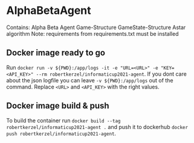 # AlphaBetaAgent

Contains: Alpha Beta Agent Game-Structure GameState-Structure Astar algorithm
Note: requirements from requirements.txt must be installed

## Docker image ready to go
Run `docker run -v ${PWD}:/app/logs -it -e "URL=<URL>" -e "KEY=<API_KEY>" --rm robertkerzel/informaticup2021-agent`. If you dont care about the json logfile you can leave `-v ${PWD}:/app/logs` out of the command. Replace `<URL>` and `<API_KEY>` with the right values.

## Docker image build & push
To build the container run `docker build --tag robertkerzel/informaticup2021-agent .` and push it to dockerhub `docker push robertkerzel/informaticup2021-agent`. 